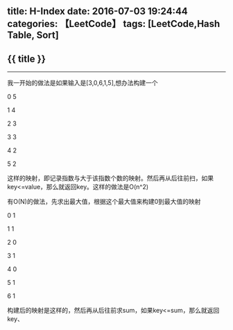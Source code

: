 title: H-Index
date: 2016-07-03 19:24:44
categories: 【LeetCode】
tags: [LeetCode,Hash Table, Sort]
---
## {{ title }} ##

---

我一开始的做法是如果输入是[3,0,6,1,5],想办法构建一个

0 5

1 4

2 3

3 3

4 2

5 2

这样的映射，即记录指数与大于该指数个数的映射。然后再从后往前扫，如果key<=value，那么就返回key。这样的做法是O(n^2)

有O(N)的做法，先求出最大值，根据这个最大值来构建0到最大值的映射

0 1

1 1

2 0

3 1

4 0

5 1

6 1

构建后的映射是这样的，然后再从后往前求sum，如果key<=sum，那么就返回key、


